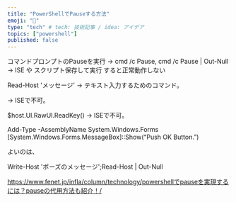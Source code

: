 ```yaml
---
title: "PowerShellでPauseする方法"
emoji: "🎉"
type: "tech" # tech: 技術記事 / idea: アイデア
topics: ["powershell"]
published: false
---
```


コマンドプロンプトのPauseを実行 → cmd /c Pause, cmd /c Pause | Out-Null
→ ISE や スクリプト保存して実行 すると正常動作しない

Read-Host 'メッセージ'
→ テキスト入力するためのコマンド。

[Console]::ReadKey()
→ ISEで不可。

$host.UI.RawUI.ReadKey()
→ ISEで不可。

Add-Type -AssemblyName System.Windows.Forms
[System.Windows.Forms.MessageBox]::Show(“Push OK Button.”)

よいのは、

Write-Host 'ポーズのメッセージ';Read-Host | Out-Null

https://www.fenet.jp/infla/column/technology/powershellでpauseを実現するには？pauseの代用方法も紹介！/
